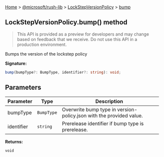 [Home](./index) &gt; [@microsoft/rush-lib](./rush-lib.md) &gt; [LockStepVersionPolicy](./rush-lib.lockstepversionpolicy.md) &gt; [bump](./rush-lib.lockstepversionpolicy.bump.md)

## LockStepVersionPolicy.bump() method

> This API is provided as a preview for developers and may change based on feedback that we receive. Do not use this API in a production environment.
> 

Bumps the version of the lockstep policy

<b>Signature:</b>

```typescript
bump(bumpType?: BumpType, identifier?: string): void;
```

## Parameters

|  Parameter | Type | Description |
|  --- | --- | --- |
|  bumpType | `BumpType` | Overwrite bump type in version-policy.json with the provided value. |
|  identifier | `string` | Prerelease identifier if bump type is prerelease. |

<b>Returns:</b>

`void`

